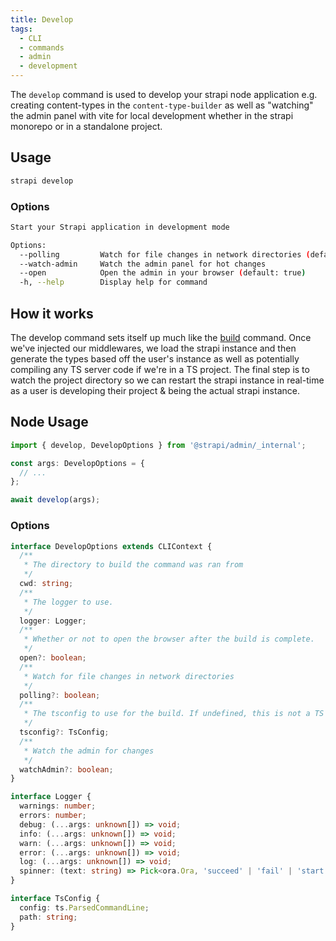 ```yaml
---
title: Develop
tags:
  - CLI
  - commands
  - admin
  - development
---
```


The `develop` command is used to develop your strapi node application e.g. creating content-types in the `content-type-builder` as well as "watching" the admin panel with vite for local development whether in the strapi monorepo or in a standalone project.

## Usage

```bash
strapi develop
```

### Options

```bash
Start your Strapi application in development mode

Options:
  --polling         Watch for file changes in network directories (default: false)
  --watch-admin     Watch the admin panel for hot changes
  --open            Open the admin in your browser (default: true)
  -h, --help        Display help for command
```

## How it works

The develop command sets itself up much like the [build](build) command. Once we've injected our middlewares, we load the strapi instance and then generate the types based off the user's instance as well as potentially compiling any TS server code if we're in a TS project. The final step is to watch the project directory so we can restart the strapi instance in real-time as a user is developing their project & being the actual strapi instance.

## Node Usage

```ts
import { develop, DevelopOptions } from '@strapi/admin/_internal';

const args: DevelopOptions = {
  // ...
};

await develop(args);
```

### Options

```ts
interface DevelopOptions extends CLIContext {
  /**
   * The directory to build the command was ran from
   */
  cwd: string;
  /**
   * The logger to use.
   */
  logger: Logger;
  /**
   * Whether or not to open the browser after the build is complete.
   */
  open?: boolean;
  /**
   * Watch for file changes in network directories
   */
  polling?: boolean;
  /**
   * The tsconfig to use for the build. If undefined, this is not a TS project.
   */
  tsconfig?: TsConfig;
  /**
   * Watch the admin for changes
   */
  watchAdmin?: boolean;
}

interface Logger {
  warnings: number;
  errors: number;
  debug: (...args: unknown[]) => void;
  info: (...args: unknown[]) => void;
  warn: (...args: unknown[]) => void;
  error: (...args: unknown[]) => void;
  log: (...args: unknown[]) => void;
  spinner: (text: string) => Pick<ora.Ora, 'succeed' | 'fail' | 'start' | 'text'>;
}

interface TsConfig {
  config: ts.ParsedCommandLine;
  path: string;
}
```
